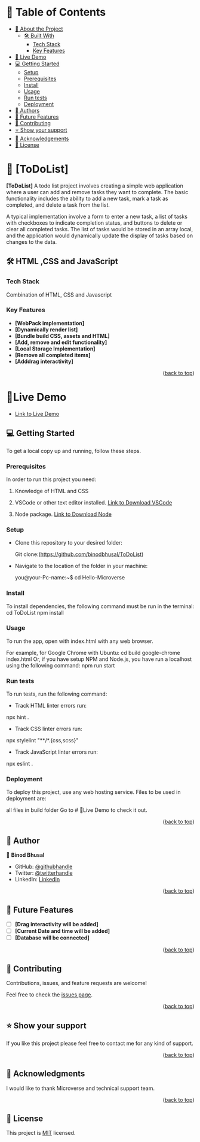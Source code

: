 


# 📗 Table of Contents

- [📖 About the Project](#about-project)
  - [🛠 Built With](#built-with)
    - [Tech Stack](#tech-stack)
    - [Key Features](#key-features)
- [🚀 Live Demo](#live-demo)
- [💻 Getting Started](#getting-started)
  - [Setup](#setup)
  - [Prerequisites](#prerequisites)
  - [Install](#install)
  - [Usage](#usage)
  - [Run tests](#run-tests)
  - [Deployment](#triangular_flag_on_post-deployment)
- [👥 Authors](#authors)
- [🔭 Future Features](#future-features)
- [🤝 Contributing](#contributing)
- [⭐️ Show your support](#support)
- [🙏 Acknowledgements](#acknowledgements)
- [📝 License](#license)



# 📖 [ToDoList] <a name="about-project"></a>

**[ToDoList]**  A todo list project involves creating a simple web application where a user can add and remove tasks they want to complete. The basic functionality includes the ability to add a new task, mark a task as completed, and delete a task from the list.

A typical implementation  involve a form to enter a new task, a list of tasks with checkboxes to indicate completion status, and buttons to delete or clear all completed tasks. The list of tasks would be stored in an array local, and the application would dynamically update the display of tasks based on changes to the data.


## 🛠 HTML ,CSS and JavaScript<a name="built-with"></a>

### Tech Stack <a name="tech-stack"></a>

  Combination of HTML, CSS and Javascript

### Key Features <a name="key-features"></a>

- **[WebPack implementation]**
- **[Dynamically render list]**
- **[Bundle build CSS, assets and HTML]**
- **[Add, remove and edit functionality]**
- **[Local Storage Implementation]**
- **[Remove all completed items]**
- **[Adddrag interactivity]**

<p align="right">(<a href="#readme-top">back to top</a>)</p>

# 🚀Live Demo <a name="live-demo"></a> 
- [Link to Live Demo ](https://binodbhusal.github.io/todos.github.io/)


## 💻 Getting Started <a name="getting-started"></a>

To get a local copy up and running, follow these steps.

### Prerequisites

In order to run this project you need:

1. Knowledge of HTML and CSS 
2. VSCode or other text editor installed. [Link to Download VSCode](https://code.visualstudio.com/download)

3. Node package. [Link to Download Node](https://nodejs.org/en/download)

### Setup

- Clone this repository to your desired folder:

    Git clone:(https://github.com/binodbhusal/ToDoList)

- Navigate to the location of the folder in your machine:

    you@your-Pc-name:~$ cd Hello-Microverse

### Install
To install dependencies, the following command must be run in the terminal:
  cd ToDoList
  npm install

### Usage
To run the app, open with index.html with any web browser.

For example, for Google Chrome with Ubuntu:
  cd build
  google-chrome index.html
  Or, if you have setup NPM and Node.js, you have run a localhost using the following command:
  npm run start

### Run tests
To run tests, run the following command:
- Track HTML linter errors run:

npx hint .

- Track CSS linter errors run:

npx stylelint "**/*.{css,scss}"

- Track JavaScript linter errors run:

npx eslint .

### Deployment
 To deploy this project, use any web hosting service. Files to be used in deployment are:

  all files in build folder
  Go to # 🚀Live Demo <a name="live-demo"></a> to check it out.

<p align="right">(<a href="#readme-top">back to top</a>)</p>

## 👥 Author <a name="authors"></a>

👤 **Binod Bhusal**

- GitHub: [@githubhandle](https://github.com/binodbhusal)
- Twitter: [@twitterhandle](https://twitter.com/Binod_ironLad)
- LinkedIn: [LinkedIn](https://www.linkedin.com/in/binodbhusal)

<p align="right">(<a href="#readme-top">back to top</a>)</p>

## 🔭 Future Features <a name="future-features"></a>

- [ ] **[Drag interactivity will be added]**
- [ ] **[Current Date and time will be added]**
- [ ] **[Database will be connected]**
 
<p align="right">(<a href="#readme-top">back to top</a>)</p>

## 🤝 Contributing <a name="contributing"></a>

Contributions, issues, and feature requests are welcome!

Feel free to check the [issues page](https://github.com/binodbhusal/Hello-Microverse/issues).

<p align="right">(<a href="#readme-top">back to top</a>)</p>

## ⭐️ Show your support <a name="support"></a>

If you like this project  please feel free to contact me for any kind of support.

<p align="right">(<a href="#readme-top">back to top</a>)</p>

## 🙏 Acknowledgments <a name="acknowledgements"></a>

I would like to thank Microverse and technical support team.

<p align="right">(<a href="#readme-top">back to top</a>)</p>

## 📝 License <a name="license"></a>

This project is [MIT](https://choosealicense.com/licenses/mit/) licensed.
